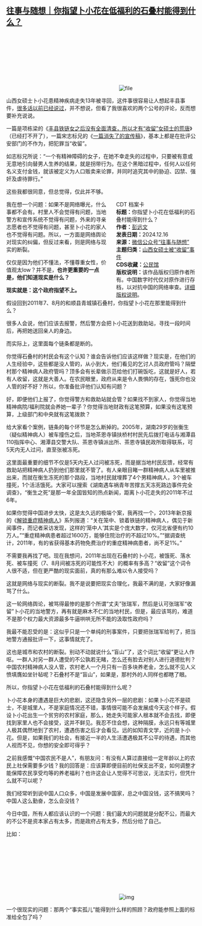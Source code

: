 <!--1734284904000-->
[往事与随想｜你指望卜小花在低福利的石叠村能得到什么？](https://chinadigitaltimes.net/chinese/714025.html)
------

<p><img decoding="async" src="data:image/svg+xml,%3Csvg%20xmlns='http://www.w3.org/2000/svg'%20viewBox='0%200%200%200'%3E%3C/svg%3E" alt="file" data-lazy-src="https://chinadigitaltimes.net/chinese/files/2024/12/image-1734283964341.png"><noscript><img decoding="async" src="https://chinadigitaltimes.net/chinese/files/2024/12/image-1734283964341.png" alt="file"></noscript></p><p>山西女硕士卜小花患精神疾病走失13年被寻回，这件事很容易让人想起丰县事件，<a href="https://mp.weixin.qq.com/s?__biz=MzI1NzEwOTI3OQ==&amp;mid=2648483687&amp;idx=1&amp;sn=2184412647acef861ca0c6a1d709de8c&amp;scene=21#wechat_redirect">很多话以前已经说过</a>，并不想说，但看了我很喜欢的两个公号的评论，反而想要补充说说。  </p><p>一篇是项栋梁的《<a href="https://mp.weixin.qq.com/s?__biz=Mzg4NTc4NjQzNg==&amp;mid=2247492389&amp;idx=1&amp;sn=d57f1df8dcdd1c2ef1997062ba0e5ec1&amp;scene=21#wechat_redirect">丰县铁链女之后没有全面清查，所以才有“收留”女硕士的荒唐</a>》（已经打不开了），一篇宋志标兄的《<a href="https://mp.weixin.qq.com/s?__biz=MjM5MDU4OTYyMQ==&amp;mid=2652012872&amp;idx=1&amp;sn=a4fcdecff5d0f86349009aa07d32168b&amp;scene=21#wechat_redirect">一篇消失了的宣传稿</a>》，基本上都是在批评公安部门的不作为，把犯罪当“收留”。</p><p>如志标兄所说：“一个有精神障碍的女子，在她不幸走失的过程中，只要被有意或无意地引向替男人生养的结果，就是拐带行为。在这个黑暗过程中，任何人以任何名义支付金钱，就该被定义为人口贩卖来论罪，并同时追究其中的胁迫、囚禁、强奸及虐待罪行。”</p><p>这些我都很同意，但总觉得，仅此并不够。  </p><div style="width:42%;float:right;padding-left:20px"><div class="su-spoiler su-spoiler-style-fancy su-spoiler-icon-chevron-circle" data-scroll-offset="0" data-anchor-in-url="no"><div class="su-spoiler-title" tabindex="0" role="button"><span class="su-spoiler-icon"></span>CDT 档案卡</div><div class="su-spoiler-content su-u-clearfix su-u-trim"><strong>标题：</strong>你指望卜小花在低福利的石叠村能得到什么？<br><strong>作者：</strong><a href="https://chinadigitaltimes.net/space/往事与随想" target="_blank">彭远文</a><br><strong>发表日期：</strong>2024.12.16<br><strong>来源：</strong><a href="https://mp.weixin.qq.com/s/eIsAB-xwpKSx-eQCUsZs5Q" target="_blank">微信公众号“往事与随想”</a><br><strong>主题归类：</strong><a href="https://chinadigitaltimes.net/space/山西女硕士被“收留”事件" target="_blank">山西女硕士被“收留”事件</a><br><strong>CDS收藏：</strong><a href="https://chinadigitaltimes.net/space/%E5%85%AC%E6%B0%91%E9%A6%86" target="_blank" rel="noopener">公民馆</a><br><strong>版权说明：</strong>该作品版权归原作者所有。中国数字时代仅对原作进行存档，以对抗中国的网络审查。<a href="https://chinadigitaltimes.net/chinese/copyright">详细版权说明</a>。</div></div></div><p>我在想一个问题：如果不是网络曝光，什么事都不会有。村里人不会觉得有问题，当地警方和宣传系统不觉得有问题，外来的寻亲志愿者也不觉得有问题，甚至卜小花的家人也不觉得有问题。所以，一方面是网络舆论对现实的纠偏，但反过来看，则是网络与现实的断裂。</p><p>仅仅是因为他们不懂法，不懂尊重女性，价值观太low？并不是，<strong>也许更重要的一点是，他们知道现实是什么？</strong></p><p><strong>现实就是：这个政府指望不上。</strong></p><p>假设回到2011年7、8月的和顺县青城镇石叠村，你指望卜小花在那里能得到什么？</p><p>很多人会说，他们应该去报警，然后警方会把卜小花送到救助站，寻找一段时间后，再把她送回亲人的身边。</p><p>而实际上，这里面每个链条都是断的。  </p><p>你觉得石叠村的村民会有这个认知？谁会告诉他们应该这样做？现实是，在他们的人生经验中，这些都是没人管的，从小到大，他们看见的乞讨人员政府管吗？隔壁村那个精神病人政府管吗？顶多会有长辈做示范给他们打碗饭吃，这就是好人，若有人收留，这就是大善人。在农民眼里，政府从来是令人畏惧的存在，饿死你也没人管的好不好？所以，你准备批评他们认知有问题？  </p><p>好，即便他们上报了，你觉得警方和救助站就会管？如果找不到家人，你觉得当地精神病院/福利院就会养她一辈子？你觉得当地财政有这笔预算，如果没有这笔预算，上级部门和中央就有这笔拨款？  </p><p>给大家看个案例，链条的每个环节是怎么断掉的。2005年，湖南29岁的张衡生（疑似精神病人）被车撞伤之后，当地茶恩寺镇扶桥村村民先后拨打电话与湘潭县110指挥中心、湘潭县交警大队、茶恩寺镇派出所、茶恩寺镇民政所取得联系，可5天内无人过问，直至张被冻死。</p><p>这里面最重要的细节不仅是5天内无人过问被冻死，而是据当地村民反馈，经常有救助站把精神病人扔到他们那里就不管了。有人亲眼目睹一群精神病人从车里被推出来，而就在衡生冻死的那个路段，当地村民就埋葬了4个男精神病人，3个被车撞死，1个活活饿死。大家可以搜索《湖南遇车祸青年苦撑五天冻死路边事件完全调查》，“衡生之死”是那一年全国皆知的热点新闻，距离卜小花走失的2011年不过6年。</p><p>如果你觉得中国进步太快，这是太久远的极端个案，我再找一个，2013年新京报的《<a href="https://mp.weixin.qq.com/mp/appmsg/show?__biz=MjM5NzI3NDg4MA==&amp;appmsgid=10000596&amp;itemidx=2&amp;sign=268d0b7d004b3d9cc488a7734cd9d11b&amp;mpshare=1&amp;scene=21&amp;srcid=1215ids8L53M5lW6NvhNuOZA&amp;sharer_shareinfo=8e53f41dc093e5cad9c258a951e7fc11&amp;sharer_shareinfo_first=8e53f41dc093e5cad9c258a951e7fc11#wechat_redirect">解锁重症精神病人</a>》系列报道：“关在笼中、锁着铁链的精神病人，偶见于新闻事件，而记者采访发现，这样的‘笼中人’其实是个庞大数字，仅河北省便有约10万人。”“重症精神病患者超过1600万，能够住院治疗的不超过10%。”“据调查统计，2011年，有的省获得基本药物免费治疗的重症精神病患者，尚不足1%。”</p><p>不需要我再找了吧。现在我想问，2011年出现在石叠村的卜小花，被饿死、落水死、被车撞死（7、8月间被冻死的可能性不大）的概率有多高？“收留”这个词令人很不适，但在更严酷的现实面前，真的有那么难以令人接受吗？</p><p>这就是网络与现实的断裂。我不是说要把现实合理化，我最不满的是，大家好像漏骂了什么。  </p><p>这一轮网络舆论，被骂得最惨的是那个所谓“丈夫”张瑞军，然后是认可张瑞军“收留”卜小花的当地警方，再有就是麻木不仁的当地村民，但是，最应该骂的，难道不是那个权力最大资源最多牛逼哄哄无所不能的汲取性政府吗？</p><p>我最不能忍受的是：这似乎只是一个单纯的刑事案件，只要把张瑞军给判了，把当地警方通报批评一下，这事情就完了。  </p><p>这也是城市和农村的断裂。别动不动就说什么“盲山”了，这个词比“收留”更让人作呕。一群人对另一群人遭受的不公孰若无睹，怎么还有脸去对别人进行道德批判？中国农村精神病人没人管，农村老人一个月只有一百多块养老金，怎么就不见人义愤填膺如坐针毡呢？石叠村不是“盲山”，如果是，那村外的人同样也都瞎了眼。</p><p>所以，你指望卜小花在低福利的石叠村能得到什么呢？</p><p>卜小花本身的遭遇是巨大的悲剧，这还隐含另外一层的悲剧：如果卜小花不是硕士，不是城里人，不是家庭情况还不错，事情很可能不会发展成今天这个样子。假设卜小花出生一个贫穷的农村家庭，那么，她走失可能家人根本就不会去找，即便找到家里人也不会接受，这并不鲜见。我忍不住会想，这种隔膜，永远只有等城里人极其偶然地到了农村，遭遇伤害之后才会看见。远的如知青文学，近的是卜小花。但是，如果我们的社会，有接近一半的人生活遭遇极其不公平的待遇，而其他人视而不见，你想的安全即可得乎？</p><p>之前我感慨“中国农民不是人”，有朋友问：有没有人算过直接给一定年龄以上的农民上社保需要多少钱？我的回答是：应该算即便目前的社保支出不变，如何调整才能保障农民享受均等的养老福利？也许这会让人觉得不可思议，无法实行，但凭什么就不可以呢？</p><p>我们经常听到说中国人口众多，中国是发展中国家，总之中国没钱，这不搞笑吗？中国人这么勤奋，怎么会没钱？</p><p>今日中国，所有人都应该认识的一个问题：我们最大的问题就是分配不公，而最大的不公不是资本家占有太多，而是政府占有太多，然后分给了自己。  </p><p>比如：  </p><p><img decoding="async" src="data:image/svg+xml,%3Csvg%20xmlns='http://www.w3.org/2000/svg'%20viewBox='0%200%200%200'%3E%3C/svg%3E" alt="img" data-lazy-src="https://chinadigitaltimes.net/chinese/files/2024/12/post-714025-675f166b9b12e."><noscript><img decoding="async" src="https://chinadigitaltimes.net/chinese/files/2024/12/post-714025-675f166b9b12e." alt="img"></noscript></p><p>一个很现实的问题：那两个“事实孤儿”能得到什么样的照顾？政府能参照上面的标准给全包了吗？</p><div class="addtoany_share_save_container addtoany_content addtoany_content_bottom"><div class="a2a_kit a2a_kit_size_32 addtoany_list" data-a2a-url="https://chinadigitaltimes.net/chinese/714025.html" data-a2a-title="往事与随想｜你指望卜小花在低福利的石叠村能得到什么？"><a class="a2a_button_facebook" href="https://www.addtoany.com/add_to/facebook?linkurl=https%3A%2F%2Fchinadigitaltimes.net%2Fchinese%2F714025.html&amp;linkname=%E5%BE%80%E4%BA%8B%E4%B8%8E%E9%9A%8F%E6%83%B3%EF%BD%9C%E4%BD%A0%E6%8C%87%E6%9C%9B%E5%8D%9C%E5%B0%8F%E8%8A%B1%E5%9C%A8%E4%BD%8E%E7%A6%8F%E5%88%A9%E7%9A%84%E7%9F%B3%E5%8F%A0%E6%9D%91%E8%83%BD%E5%BE%97%E5%88%B0%E4%BB%80%E4%B9%88%EF%BC%9F" title="Facebook" rel="nofollow noopener" target="_blank"></a><a class="a2a_button_twitter" href="https://www.addtoany.com/add_to/twitter?linkurl=https%3A%2F%2Fchinadigitaltimes.net%2Fchinese%2F714025.html&amp;linkname=%E5%BE%80%E4%BA%8B%E4%B8%8E%E9%9A%8F%E6%83%B3%EF%BD%9C%E4%BD%A0%E6%8C%87%E6%9C%9B%E5%8D%9C%E5%B0%8F%E8%8A%B1%E5%9C%A8%E4%BD%8E%E7%A6%8F%E5%88%A9%E7%9A%84%E7%9F%B3%E5%8F%A0%E6%9D%91%E8%83%BD%E5%BE%97%E5%88%B0%E4%BB%80%E4%B9%88%EF%BC%9F" title="Twitter" rel="nofollow noopener" target="_blank"></a><a class="a2a_button_telegram" href="https://www.addtoany.com/add_to/telegram?linkurl=https%3A%2F%2Fchinadigitaltimes.net%2Fchinese%2F714025.html&amp;linkname=%E5%BE%80%E4%BA%8B%E4%B8%8E%E9%9A%8F%E6%83%B3%EF%BD%9C%E4%BD%A0%E6%8C%87%E6%9C%9B%E5%8D%9C%E5%B0%8F%E8%8A%B1%E5%9C%A8%E4%BD%8E%E7%A6%8F%E5%88%A9%E7%9A%84%E7%9F%B3%E5%8F%A0%E6%9D%91%E8%83%BD%E5%BE%97%E5%88%B0%E4%BB%80%E4%B9%88%EF%BC%9F" title="Telegram" rel="nofollow noopener" target="_blank"></a><a class="a2a_button_reddit" href="https://www.addtoany.com/add_to/reddit?linkurl=https%3A%2F%2Fchinadigitaltimes.net%2Fchinese%2F714025.html&amp;linkname=%E5%BE%80%E4%BA%8B%E4%B8%8E%E9%9A%8F%E6%83%B3%EF%BD%9C%E4%BD%A0%E6%8C%87%E6%9C%9B%E5%8D%9C%E5%B0%8F%E8%8A%B1%E5%9C%A8%E4%BD%8E%E7%A6%8F%E5%88%A9%E7%9A%84%E7%9F%B3%E5%8F%A0%E6%9D%91%E8%83%BD%E5%BE%97%E5%88%B0%E4%BB%80%E4%B9%88%EF%BC%9F" title="Reddit" rel="nofollow noopener" target="_blank"></a><a class="a2a_button_whatsapp" href="https://www.addtoany.com/add_to/whatsapp?linkurl=https%3A%2F%2Fchinadigitaltimes.net%2Fchinese%2F714025.html&amp;linkname=%E5%BE%80%E4%BA%8B%E4%B8%8E%E9%9A%8F%E6%83%B3%EF%BD%9C%E4%BD%A0%E6%8C%87%E6%9C%9B%E5%8D%9C%E5%B0%8F%E8%8A%B1%E5%9C%A8%E4%BD%8E%E7%A6%8F%E5%88%A9%E7%9A%84%E7%9F%B3%E5%8F%A0%E6%9D%91%E8%83%BD%E5%BE%97%E5%88%B0%E4%BB%80%E4%B9%88%EF%BC%9F" title="WhatsApp" rel="nofollow noopener" target="_blank"></a><a class="a2a_button_email" href="https://www.addtoany.com/add_to/email?linkurl=https%3A%2F%2Fchinadigitaltimes.net%2Fchinese%2F714025.html&amp;linkname=%E5%BE%80%E4%BA%8B%E4%B8%8E%E9%9A%8F%E6%83%B3%EF%BD%9C%E4%BD%A0%E6%8C%87%E6%9C%9B%E5%8D%9C%E5%B0%8F%E8%8A%B1%E5%9C%A8%E4%BD%8E%E7%A6%8F%E5%88%A9%E7%9A%84%E7%9F%B3%E5%8F%A0%E6%9D%91%E8%83%BD%E5%BE%97%E5%88%B0%E4%BB%80%E4%B9%88%EF%BC%9F" title="Email" rel="nofollow noopener" target="_blank"></a><a class="a2a_button_copy_link" href="https://www.addtoany.com/add_to/copy_link?linkurl=https%3A%2F%2Fchinadigitaltimes.net%2Fchinese%2F714025.html&amp;linkname=%E5%BE%80%E4%BA%8B%E4%B8%8E%E9%9A%8F%E6%83%B3%EF%BD%9C%E4%BD%A0%E6%8C%87%E6%9C%9B%E5%8D%9C%E5%B0%8F%E8%8A%B1%E5%9C%A8%E4%BD%8E%E7%A6%8F%E5%88%A9%E7%9A%84%E7%9F%B3%E5%8F%A0%E6%9D%91%E8%83%BD%E5%BE%97%E5%88%B0%E4%BB%80%E4%B9%88%EF%BC%9F" title="Copy Link" rel="nofollow noopener" target="_blank"></a><a class="a2a_dd addtoany_share_save addtoany_share" href="https://www.addtoany.com/share"></a></div></div>
